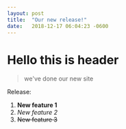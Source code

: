 ```yaml
---
layout: post
title:  "Our new release!"
date:   2018-12-17 06:04:23 -0600
---
```


# Hello this is header

> we've done our new site

Release: 

 1. **New feature 1**
 2. *New feature 2*
 3. ~~New feature 3~~

